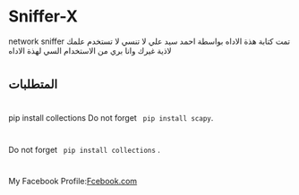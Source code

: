 # Sniffer-X
network sniffer
تمت كتابة هذة الاداه بواسطة احمد سيد علي 
لا تنسي لا تستخدم علمك لاذية غيرك 
وانا بري من الاستخدام السي لهذة الاداه
#
## المتطلبات
#
pip install collections
Do not forget
` pip install scapy`.
#
Do not forget
` pip install collections` .
#

#
My Facebook Profile:[Fcebook.com](https://www.facebook.com/profile.php?id=100050215254013)
